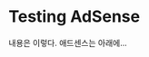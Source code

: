 # Testing AdSense 

내용은 이렇다. 
애드센스는 아래에... 

<div  class="stackedit__html">
<script async src="https://pagead2.googlesyndication.com/pagead/js/adsbygoogle.js"></script>
<ins class="adsbygoogle"
style="display:block; text-align:center;"
data-ad-layout="in-article"
data-ad-format="fluid"
data-ad-client="ca-pub-5998015764378916"
data-ad-slot="8073142933"></ins>
<script>
(adsbygoogle = window.adsbygoogle || []).push({});
</script>
</div>

<!--stackedit_data:
eyJoaXN0b3J5IjpbMjU2Mzk1ODI3LDgwMDk2MTg0MiwxNTQ0NT
EyMzI2XX0=
-->
